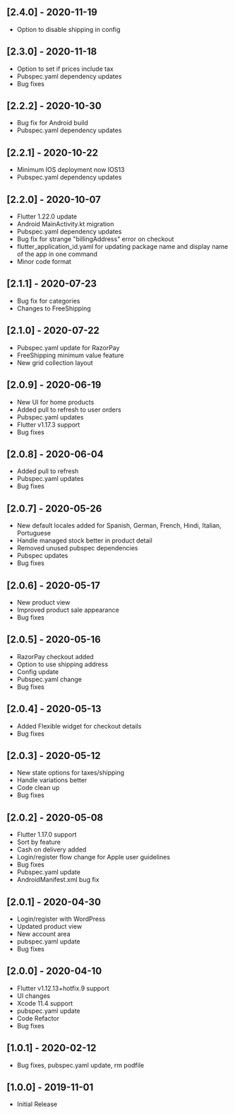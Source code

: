 ## [2.4.0] - 2020-11-19

* Option to disable shipping in config

## [2.3.0] - 2020-11-18

* Option to set if prices include tax
* Pubspec.yaml dependency updates
* Bug fixes

## [2.2.2] - 2020-10-30

* Bug fix for Android build
* Pubspec.yaml dependency updates

## [2.2.1] - 2020-10-22

* Minimum IOS deployment now IOS13
* Pubspec.yaml dependency updates

## [2.2.0] - 2020-10-07

* Flutter 1.22.0 update
* Android MainActivity.kt migration
* Pubspec.yaml dependency updates
* Bug fix for strange "billingAddress" error on checkout
* flutter_application_id.yaml for updating package name and display name of the app in one command
* Minor code format

## [2.1.1] - 2020-07-23

* Bug fix for categories
* Changes to FreeShipping

## [2.1.0] - 2020-07-22

* Pubspec.yaml update for RazorPay
* FreeShipping minimum value feature
* New grid collection layout

## [2.0.9] - 2020-06-19

* New UI for home products
* Added pull to refresh to user orders
* Pubspec.yaml updates
* Flutter v1.17.3 support
* Bug fixes

## [2.0.8] - 2020-06-04

* Added pull to refresh
* Pubspec.yaml updates
* Bug fixes

## [2.0.7] - 2020-05-26

* New default locales added for Spanish, German, French, Hindi, Italian, Portuguese
* Handle managed stock better in product detail
* Removed unused pubspec dependencies
* Pubspec updates
* Bug fixes

## [2.0.6] - 2020-05-17

* New product view
* Improved product sale appearance
* Bug fixes

## [2.0.5] - 2020-05-16

* RazorPay checkout added
* Option to use shipping address
* Config update
* Pubspec.yaml change
* Bug fixes

## [2.0.4] - 2020-05-13

* Added Flexible widget for checkout details
* Bug fixes

## [2.0.3] - 2020-05-12

* New state options for taxes/shipping
* Handle variations better
* Code clean up
* Bug fixes

## [2.0.2] - 2020-05-08

* Flutter 1.17.0 support
* Sort by feature
* Cash on delivery added
* Login/register flow change for Apple user guidelines
* Bug fixes
* Pubspec.yaml update
* AndroidManifest.xml bug fix

## [2.0.1] - 2020-04-30

* Login/register with WordPress
* Updated product view
* New account area
* pubspec.yaml update
* Bug fixes

## [2.0.0] - 2020-04-10

* Flutter v1.12.13+hotfix.9 support
* UI changes
* Xcode 11.4 support
* pubspec.yaml update
* Code Refactor
* Bug fixes

## [1.0.1] - 2020-02-12

* Bug fixes, pubspec.yaml update, rm podfile

## [1.0.0] - 2019-11-01

* Initial Release
